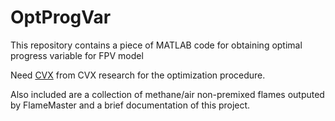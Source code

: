 # OptProgVar
This repository contains a piece of MATLAB code for obtaining optimal progress variable for FPV model 

Need [CVX](http://cvxr.com/cvx/) from CVX research for the optimization procedure.

Also included are a collection of methane/air non-premixed flames outputed by FlameMaster and a brief documentation of this project.
